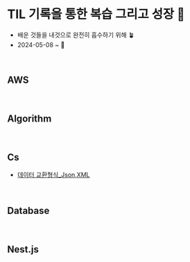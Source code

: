 # TIL 기록을 통한 복습 그리고 성장 🐳
- 배운 것들을 내것으로 완전히 흡수하기 위해 🪴
- 2024-05-08 ~ 💪

<br>

## AWS

<br>

## Algorithm

<br>

## Cs
- [데이터 교환형식_Json,XML](https://github.com/hellokorea/TIL/blob/main/Cs/%EB%8D%B0%EC%9D%B4%ED%84%B0%20%EA%B5%90%ED%99%98%ED%98%95%EC%8B%9D_Json%2CXML.md)

<br>

## Database

<br>

## Nest.js

<br>

